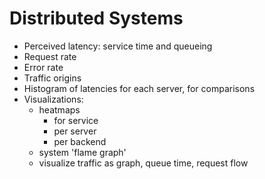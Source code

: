 # Distributed Systems

* Perceived latency: service time and queueing
* Request rate
* Error rate
* Traffic origins
* Histogram of latencies for each server, for comparisons
* Visualizations:
  * heatmaps
    * for service
    * per server
    * per backend
  * system 'flame graph'
  * visualize traffic as graph, queue time, request flow
